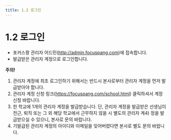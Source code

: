 ```yaml
---
title: 1.2 로그인
---
```

# 1.2 로그인

* 포커스팡 관리자 어드민(http://admin.focuspang.com)에 접속합니다. 
* 발급받은 관리자 계정으로 로그인합니다. 

**주의!**
1. 관리자 계정에 최초 로그인하기 위해서는 반드시 본사로부터 관리자 계정을 먼저 발급받아야 합니다.
2. 관리자 계정 신청 링크(https://focuspang.com/school.html) 클릭하셔서 계정 신청 바랍니다.
3. 한 학교에 1개의 관리자 계정을 발급받습니다.
단, 관리자 계정을 발급받은 선생님이 전근, 퇴직 또는 그 외 해당 학교에서 근무하지 않을 시 별도의 관리자 계4) 정을 발급받으실 수 있으니, 본사로 문의 바랍니다.
4. 기발급된 관리자 계정의 아이디와 이메일을 잊어버렸다면 본사로 별도 문의 바랍니다.
